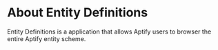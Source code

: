# About Entity Definitions

Entity Definitions is a application that allows Aptify users to browser the entire Aptify entity scheme.
